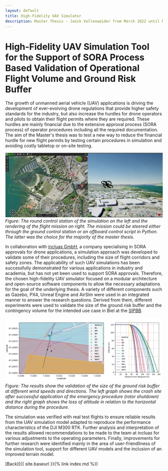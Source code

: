 ```yaml
---
layout: default
title: High-Fidelity UAV Simulator
description: Master Thesis - Janik Vollenweider from March 2022 until March 2023
---
```


# High-Fidelity UAV Simulation Tool for the Support of SORA Process Based Validation of Operational Flight Volume and Ground Risk Buffer

The growth of unmanned aerial vehicle (UAV) applications is driving the development of ever-evolving drone regulations that provide higher safety standards for the industry, but also increase the hurdles for drone operators and pilots to obtain their flight permits where they are required. These hurdles are mainly financial due to the extensive approval process (SORA process) of operator procedures including all the required documentation. The aim of the Master's thesis was to test a new way to reduce the financial hurdle for new flight permits by testing certain procedures in simulation and avoiding costly tabletop or on-site testing.

![Branching](./../../pictures/mt_janik_vollenweider_simulator.png)
_Figure: The round control station of the simulation on the left and the rendering of the flight mission on right. The mission could be steered either through the ground control station or an offboard control script in Python. The latter was the choice for the majority of the master thesis._

In collaboration with [incluas GmbH](https://incluas.ch/de/enhomedehome-deutsch/), a company specialising in SORA approvals for drone applications, a simulation approach was developed to validate some of their procedures, including the size of flight corridors and safety zones. The applicability of such UAV simulations has been successfully demonstrated for various applications in industry and academia, but has not yet been used to support SORA approvals. Therefore, the chosen high-fidelity UAV simulator focused on a modular architecture and open-source software components to allow the necessary adaptations for the goal of the underlying thesis. A variety of different components such as Gazebo, PX4, Unreal Engine and AirSim were used in an integrated manner to answer the research questions. Derived from them, different experiments were used to validate the size of the ground risk buffer and the contingency volume for the intended use case in Biel at the [SIPBB](https://www.sipbb.ch/). 

![Branching](./../../pictures/mt_janik_vollenweider_results.png)
_Figure: The results show the validation of the size of the ground risk buffer at different wind speeds and directions. The left graph shows the crash site after successful application of the emergency procedure (rotor shutdown) and the right graph shows the loss of altitude in relation to the horizontal distance during the procedure._

The simulation was verified with real test flights to ensure reliable results from the UAV simulation model adapted to reproduce the performance characteristics of the DJI M300 RTK. Further analysis and interpretation of the results allowed recommendations to be made to the team at incluas for various adjustments to the operating parameters. Finally, improvements for further research were identified mainly in the area of user-friendliness of the simulation tool, support for different UAV models and the inclusion of an improved terrain model. 


[Back]({{ site.baseurl }}{% link index.md %})